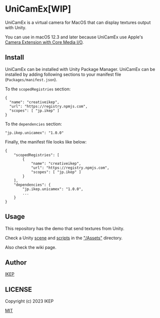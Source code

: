 # UniCamEx[WIP]
UniCamEx is a virtual camera for MacOS that can display textures output with Unity.

You can use in macOS 12.3 and later because UniCamEx use Apple's [Camera Extension with Core Media I/O](https://developer.apple.com/documentation/coremediaio/creating_a_camera_extension_with_core_media_i_o).

## Install
UniCamEx can be installed with Unity Package Manager.
UniCamEx can be installed by adding following sections to your manifest file (`Packages/manifest.json`).

To the `scopedRegistries` section:
```
{
  "name": "creativeikep",
  "url": "https://registry.npmjs.com",
  "scopes": [ "jp.ikep" ]
}
```
To the `dependencies` section:
```
"jp.ikep.unicamex": "1.0.0"
```
Finally, the manifest file looks like below:
```
{
    "scopedRegistries": [
        {
            "name": "creativeikep",
            "url": "https://registry.npmjs.com",
            "scopes": [ "jp.ikep" ]
        }
    ],
    "dependencies": {
        "jp.ikep.unicamex": "1.0.0",
        ...
    }
}
```

## Usage
This repository has the demo that send textures from Unity.

Check a Unity [scene](/UniCamEx_Unity/Assets/Scenes/SampleScene.unity) and [scripts](/UniCamEx_Unity/Assets/Scripts) in the ["/Assets"](/UniCamEx_Unity/Assets) directory.

Also check the wiki page.

## Author
[IKEP](https://ikep.jp)

## LICENSE
Copyright (c) 2023 IKEP

[MIT](/LICENSE.md)